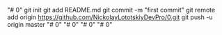 "# 0"  git init git add README.md git commit -m "first commit" git remote add origin https://github.com/NickolayLototskiyDevPro/0.git git push -u origin master
"# 0" 
"# 0" 
"# 0" 
"# 0" 
